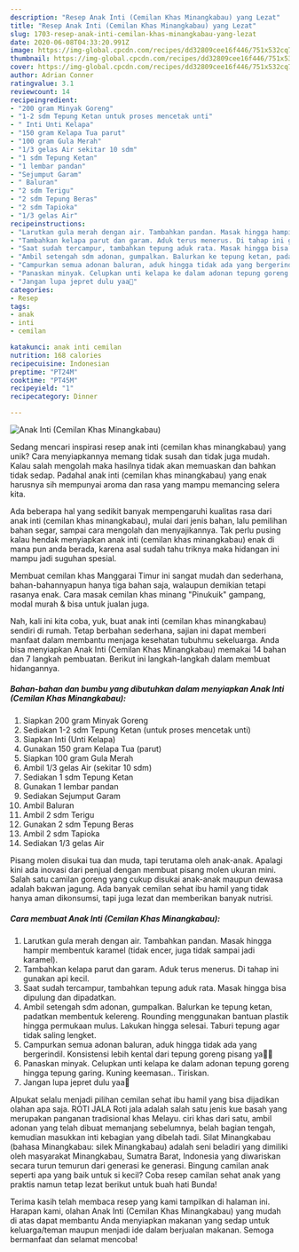 ```yaml
---
description: "Resep Anak Inti (Cemilan Khas Minangkabau) yang Lezat"
title: "Resep Anak Inti (Cemilan Khas Minangkabau) yang Lezat"
slug: 1703-resep-anak-inti-cemilan-khas-minangkabau-yang-lezat
date: 2020-06-08T04:33:20.991Z
image: https://img-global.cpcdn.com/recipes/dd32809cee16f446/751x532cq70/anak-inti-cemilan-khas-minangkabau-foto-resep-utama.jpg
thumbnail: https://img-global.cpcdn.com/recipes/dd32809cee16f446/751x532cq70/anak-inti-cemilan-khas-minangkabau-foto-resep-utama.jpg
cover: https://img-global.cpcdn.com/recipes/dd32809cee16f446/751x532cq70/anak-inti-cemilan-khas-minangkabau-foto-resep-utama.jpg
author: Adrian Conner
ratingvalue: 3.1
reviewcount: 14
recipeingredient:
- "200 gram Minyak Goreng"
- "1-2 sdm Tepung Ketan untuk proses mencetak unti"
- " Inti Unti Kelapa"
- "150 gram Kelapa Tua parut"
- "100 gram Gula Merah"
- "1/3 gelas Air sekitar 10 sdm"
- "1 sdm Tepung Ketan"
- "1 lembar pandan"
- "Sejumput Garam"
- " Baluran"
- "2 sdm Terigu"
- "2 sdm Tepung Beras"
- "2 sdm Tapioka"
- "1/3 gelas Air"
recipeinstructions:
- "Larutkan gula merah dengan air. Tambahkan pandan. Masak hingga hampir membentuk karamel (tidak encer, juga tidak sampai jadi karamel)."
- "Tambahkan kelapa parut dan garam. Aduk terus menerus. Di tahap ini gunakan api kecil."
- "Saat sudah tercampur, tambahkan tepung aduk rata. Masak hingga bisa dipulung dan dipadatkan."
- "Ambil setengah sdm adonan, gumpalkan. Balurkan ke tepung ketan, padatkan membentuk kelereng. Rounding menggunakan bantuan plastik hingga permukaan mulus. Lakukan hingga selesai. Taburi tepung agar tidak saling lengket."
- "Campurkan semua adonan baluran, aduk hingga tidak ada yang bergerindil. Konsistensi lebih kental dari tepung goreng pisang ya🙏🏻"
- "Panaskan minyak. Celupkan unti kelapa ke dalam adonan tepung goreng hingga tepung garing. Kuning keemasan.. Tiriskan."
- "Jangan lupa jepret dulu yaa📸"
categories:
- Resep
tags:
- anak
- inti
- cemilan

katakunci: anak inti cemilan 
nutrition: 168 calories
recipecuisine: Indonesian
preptime: "PT24M"
cooktime: "PT45M"
recipeyield: "1"
recipecategory: Dinner

---
```



![Anak Inti (Cemilan Khas Minangkabau)](https://img-global.cpcdn.com/recipes/dd32809cee16f446/751x532cq70/anak-inti-cemilan-khas-minangkabau-foto-resep-utama.jpg)

Sedang mencari inspirasi resep anak inti (cemilan khas minangkabau) yang unik? Cara menyiapkannya memang tidak susah dan tidak juga mudah. Kalau salah mengolah maka hasilnya tidak akan memuaskan dan bahkan tidak sedap. Padahal anak inti (cemilan khas minangkabau) yang enak harusnya sih mempunyai aroma dan rasa yang mampu memancing selera kita.

Ada beberapa hal yang sedikit banyak mempengaruhi kualitas rasa dari anak inti (cemilan khas minangkabau), mulai dari jenis bahan, lalu pemilihan bahan segar, sampai cara mengolah dan menyajikannya. Tak perlu pusing kalau hendak menyiapkan anak inti (cemilan khas minangkabau) enak di mana pun anda berada, karena asal sudah tahu triknya maka hidangan ini mampu jadi suguhan spesial.

Membuat cemilan khas Manggarai Timur ini sangat mudah dan sederhana, bahan-bahannyapun hanya tiga bahan saja, walaupun demikian tetapi rasanya enak. Cara masak cemilan khas minang &#34;Pinukuik&#34; gampang, modal murah &amp; bisa untuk jualan juga.


Nah, kali ini kita coba, yuk, buat anak inti (cemilan khas minangkabau) sendiri di rumah. Tetap berbahan sederhana, sajian ini dapat memberi manfaat dalam membantu menjaga kesehatan tubuhmu sekeluarga. Anda bisa menyiapkan Anak Inti (Cemilan Khas Minangkabau) memakai 14 bahan dan 7 langkah pembuatan. Berikut ini langkah-langkah dalam membuat hidangannya.

<!--inarticleads1-->

##### Bahan-bahan dan bumbu yang dibutuhkan dalam menyiapkan Anak Inti (Cemilan Khas Minangkabau):

1. Siapkan 200 gram Minyak Goreng
1. Sediakan 1-2 sdm Tepung Ketan (untuk proses mencetak unti)
1. Siapkan  Inti (Unti Kelapa)
1. Gunakan 150 gram Kelapa Tua (parut)
1. Siapkan 100 gram Gula Merah
1. Ambil 1/3 gelas Air (sekitar 10 sdm)
1. Sediakan 1 sdm Tepung Ketan
1. Gunakan 1 lembar pandan
1. Sediakan Sejumput Garam
1. Ambil  Baluran
1. Ambil 2 sdm Terigu
1. Gunakan 2 sdm Tepung Beras
1. Ambil 2 sdm Tapioka
1. Sediakan 1/3 gelas Air


Pisang molen disukai tua dan muda, tapi terutama oleh anak-anak. Apalagi kini ada inovasi dari penjual dengan membuat pisang molen ukuran mini. Salah satu camilan goreng yang cukup disukai anak-anak maupun dewasa adalah bakwan jagung. Ada banyak cemilan sehat ibu hamil yang tidak hanya aman dikonsumsi, tapi juga lezat dan memberikan banyak nutrisi. 

<!--inarticleads2-->

##### Cara membuat Anak Inti (Cemilan Khas Minangkabau):

1. Larutkan gula merah dengan air. Tambahkan pandan. Masak hingga hampir membentuk karamel (tidak encer, juga tidak sampai jadi karamel).
1. Tambahkan kelapa parut dan garam. Aduk terus menerus. Di tahap ini gunakan api kecil.
1. Saat sudah tercampur, tambahkan tepung aduk rata. Masak hingga bisa dipulung dan dipadatkan.
1. Ambil setengah sdm adonan, gumpalkan. Balurkan ke tepung ketan, padatkan membentuk kelereng. Rounding menggunakan bantuan plastik hingga permukaan mulus. Lakukan hingga selesai. Taburi tepung agar tidak saling lengket.
1. Campurkan semua adonan baluran, aduk hingga tidak ada yang bergerindil. Konsistensi lebih kental dari tepung goreng pisang ya🙏🏻
1. Panaskan minyak. Celupkan unti kelapa ke dalam adonan tepung goreng hingga tepung garing. Kuning keemasan.. Tiriskan.
1. Jangan lupa jepret dulu yaa📸


Alpukat selalu menjadi pilihan cemilan sehat ibu hamil yang bisa dijadikan olahan apa saja. ROTI JALA Roti jala adalah salah satu jenis kue basah yang merupakan panganan tradisional khas Melayu. ciri khas dari satu, ambil adonan yang telah dibuat memanjang sebelumnya, belah bagian tengah, kemudian masukkan inti kebagian yang dibelah tadi. Silat Minangkabau (bahasa Minangkabau: silek Minangkabau) adalah seni beladiri yang dimiliki oleh masyarakat Minangkabau, Sumatra Barat, Indonesia yang diwariskan secara turun temurun dari generasi ke generasi. Bingung camilan anak seperti apa yang baik untuk si kecil? Coba resep camilan sehat anak yang praktis namun tetap lezat berikut untuk buah hati Bunda! 

Terima kasih telah membaca resep yang kami tampilkan di halaman ini. Harapan kami, olahan Anak Inti (Cemilan Khas Minangkabau) yang mudah di atas dapat membantu Anda menyiapkan makanan yang sedap untuk keluarga/teman maupun menjadi ide dalam berjualan makanan. Semoga bermanfaat dan selamat mencoba!
